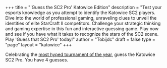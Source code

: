 +++
title = "'Guess the SC2 Pro' Katowice Edition"
description = "Test your esports knowledge as you attempt to identify the Katowice SC2 players. Dive into the world of professional gaming, unraveling clues to unveil the identities of elite StarCraft II competitors. Challenge your strategic thinking and gaming expertise in this fun and interactive guessing game. Play now and see if you have what it takes to recognize the stars of the SC2 scene. Play 'Guess that SC2 Pro' today!"
author = "Tobijdc"
draft = false
type = "page"
layout = "katowice"
+++

Celebrating the [most hyped tournament of the year](https://liquipedia.net/starcraft2/IEM_Katowice/2024), guess the Katowice SC2 Pro.
You have 4 guesses.
